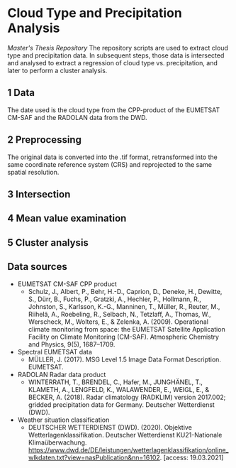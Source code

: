 # Cloud Type and Precipitation Analysis
  *Master's Thesis Repository*
  The repository scripts are used to extract cloud type and precipitation data. In subsequent steps, those data is intersected and analysed to extract a regression of cloud type vs. precipitation, and later to perform a cluster analysis.

## 1 Data
  The date used is the cloud type from the CPP-product of the EUMETSAT CM-SAF and the RADOLAN data from the DWD.

## 2 Preprocessing
  The original data is converted into the .tif format, retransformed into the same coordinate reference system (CRS) and reprojected to the same spatial resolution.

## 3 Intersection

## 4 Mean value examination

## 5 Cluster analysis

## Data sources
- EUMETSAT CM-SAF CPP product
  - Schulz, J., Albert, P., Behr, H.-D., Caprion, D., Deneke, H., Dewitte, S., Dürr, B., Fuchs, P., Gratzki, A., Hechler, P., Hollmann, R., Johnston, S., Karlsson, K.-G., Manninen, T., Müller, R., Reuter, M., Riihelä, A., Roebeling, R., Selbach, N., Tetzlaff, A., Thomas, W., Werscheck, M., Wolters, E., & Zelenka, A. (2009). Operational climate monitoring from space: the EUMETSAT Satellite Application Facility on Climate Monitoring (CM-SAF). Atmospheric Chemistry and Physics, 9(5), 1687–1709.
- Spectral EUMETSAT data
  - MÜLLER, J. (2017). MSG Level 1.5 Image Data Format Description. EUMETSAT. 
- RADOLAN Radar data product
  - WINTERRATH, T., BRENDEL, C., Hafer, M., JUNGHÄNEL, T., KLAMETH, A., LENGFELD, K., WALAWENDER, E., WEIGL, E., & BECKER, A. (2018). Radar climatology (RADKLIM) version 2017.002; gridded precipitation data for Germany. Deutscher Wetterdienst (DWD).
- Weather situation classification
  - DEUTSCHER WETTERDIENST (DWD). (2020). Objektive Wetterlagenklassifikation. Deutscher Wetterdienst KU21-Nationale Klimaüberwachung. https://www.dwd.de/DE/leistungen/wetterlagenklassifikation/online_wlkdaten.txt?view=nasPublication&nn=16102. [access: 19.03.2021]
